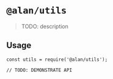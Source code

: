 # `@alan/utils`

> TODO: description

## Usage

```
const utils = require('@alan/utils');

// TODO: DEMONSTRATE API
```
